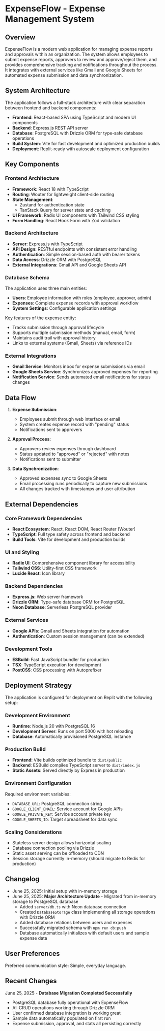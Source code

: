 # ExpenseFlow - Expense Management System

## Overview

ExpenseFlow is a modern web application for managing expense reports and approvals within an organization. The system allows employees to submit expense reports, approvers to review and approve/reject them, and provides comprehensive tracking and notifications throughout the process. It integrates with external services like Gmail and Google Sheets for automated expense submission and data synchronization.

## System Architecture

The application follows a full-stack architecture with clear separation between frontend and backend components:

- **Frontend**: React-based SPA using TypeScript and modern UI components
- **Backend**: Express.js REST API server
- **Database**: PostgreSQL with Drizzle ORM for type-safe database operations
- **Build System**: Vite for fast development and optimized production builds
- **Deployment**: Replit-ready with autoscale deployment configuration

## Key Components

### Frontend Architecture
- **Framework**: React 18 with TypeScript
- **Routing**: Wouter for lightweight client-side routing
- **State Management**: 
  - Zustand for authentication state
  - TanStack Query for server state and caching
- **UI Framework**: Radix UI components with Tailwind CSS styling
- **Form Handling**: React Hook Form with Zod validation

### Backend Architecture
- **Server**: Express.js with TypeScript
- **API Design**: RESTful endpoints with consistent error handling
- **Authentication**: Simple session-based auth with bearer tokens
- **Data Access**: Drizzle ORM with PostgreSQL
- **External Integrations**: Gmail API and Google Sheets API

### Database Schema
The application uses three main entities:
- **Users**: Employee information with roles (employee, approver, admin)
- **Expenses**: Complete expense records with approval workflow
- **System Settings**: Configurable application settings

Key features of the expense entity:
- Tracks submission through approval lifecycle
- Supports multiple submission methods (manual, email, form)
- Maintains audit trail with approval history
- Links to external systems (Gmail, Sheets) via reference IDs

### External Integrations
- **Gmail Service**: Monitors inbox for expense submissions via email
- **Google Sheets Service**: Synchronizes approved expenses for reporting
- **Notification Service**: Sends automated email notifications for status changes

## Data Flow

1. **Expense Submission**: 
   - Employees submit through web interface or email
   - System creates expense record with "pending" status
   - Notifications sent to approvers

2. **Approval Process**:
   - Approvers review expenses through dashboard
   - Status updated to "approved" or "rejected" with notes
   - Notifications sent to submitter

3. **Data Synchronization**:
   - Approved expenses sync to Google Sheets
   - Email processing runs periodically to capture new submissions
   - All changes tracked with timestamps and user attribution

## External Dependencies

### Core Framework Dependencies
- **React Ecosystem**: React, React DOM, React Router (Wouter)
- **TypeScript**: Full type safety across frontend and backend
- **Build Tools**: Vite for development and production builds

### UI and Styling
- **Radix UI**: Comprehensive component library for accessibility
- **Tailwind CSS**: Utility-first CSS framework
- **Lucide React**: Icon library

### Backend Dependencies
- **Express.js**: Web server framework
- **Drizzle ORM**: Type-safe database ORM for PostgreSQL
- **Neon Database**: Serverless PostgreSQL provider

### External Services
- **Google APIs**: Gmail and Sheets integration for automation
- **Authentication**: Custom session management (can be extended)

### Development Tools
- **ESBuild**: Fast JavaScript bundler for production
- **TSX**: TypeScript execution for development
- **PostCSS**: CSS processing with Autoprefixer

## Deployment Strategy

The application is configured for deployment on Replit with the following setup:

### Development Environment
- **Runtime**: Node.js 20 with PostgreSQL 16
- **Development Server**: Runs on port 5000 with hot reloading
- **Database**: Automatically provisioned PostgreSQL instance

### Production Build
- **Frontend**: Vite builds optimized bundle to `dist/public`
- **Backend**: ESBuild compiles TypeScript server to `dist/index.js`
- **Static Assets**: Served directly by Express in production

### Environment Configuration
Required environment variables:
- `DATABASE_URL`: PostgreSQL connection string
- `GOOGLE_CLIENT_EMAIL`: Service account for Google APIs
- `GOOGLE_PRIVATE_KEY`: Service account private key
- `GOOGLE_SHEETS_ID`: Target spreadsheet for data sync

### Scaling Considerations
- Stateless server design allows horizontal scaling
- Database connection pooling via Drizzle
- Static asset serving can be offloaded to CDN
- Session storage currently in-memory (should migrate to Redis for production)

## Changelog
- June 25, 2025: Initial setup with in-memory storage
- June 25, 2025: **Major Architecture Update** - Migrated from in-memory storage to PostgreSQL database
  - Added `server/db.ts` with Neon database connection
  - Created `DatabaseStorage` class implementing all storage operations with Drizzle ORM
  - Added database relations between users and expenses
  - Successfully migrated schema with `npm run db:push`
  - Database automatically initializes with default users and sample expense data

## User Preferences

Preferred communication style: Simple, everyday language.

## Recent Changes

June 25, 2025 - **Database Migration Completed Successfully**
- PostgreSQL database fully operational with ExpenseFlow
- All CRUD operations working through Drizzle ORM
- User confirmed database integration is working great
- Sample data automatically populated on first run
- Expense submission, approval, and stats all persisting correctly